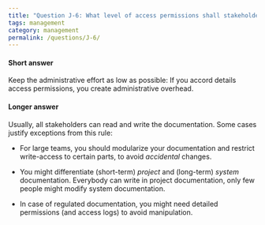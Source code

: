 ```yaml
---
title: "Question J-6: What level of access permissions shall stakeholders have on the architecture documentation?"
tags: management
category: management
permalink: /questions/J-6/
---
```


#### Short answer

Keep the administrative effort as low as possible: If you
accord details access permissions, you create administrative overhead.

#### Longer answer

Usually, all stakeholders can read and write the documentation. Some cases justify exceptions from this rule:

* For large teams, you should modularize your documentation and restrict write-access to certain parts, to avoid _accidental_ changes.

* You might differentiate (short-term) _project_ and (long-term) _system_ documentation. Everybody can write in project documentation, only few people might modify system documentation.
* In case of regulated documentation, you might need detailed permissions (and access logs) to avoid manipulation.
